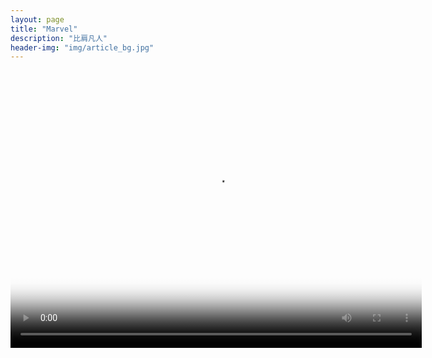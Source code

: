 ```yaml
---
layout: page
title: "Marvel"
description: "比肩凡人"
header-img: "img/article_bg.jpg"
---
```


<video width="658" height="444" src="http://t.cn/EagC3QB?m=4365392312976275&u=5662548612" poster="https://raw.githubusercontent.com/xinanjiao/xinanjiao2.github.io/master/img/dolphin.gif" autoplay="autoplay"></video>






